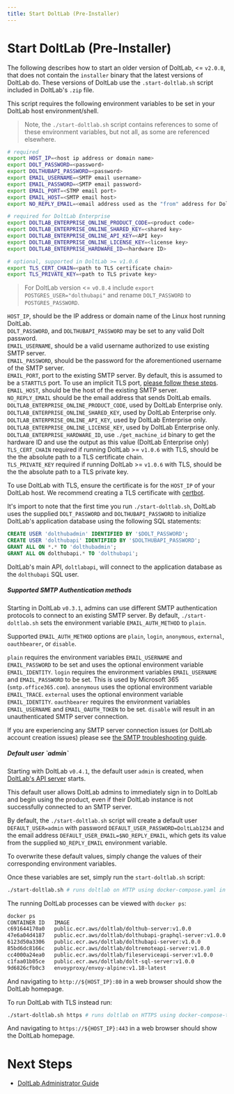 ```yaml
---
title: Start DoltLab (Pre-Installer)
---
```


<h1 id="start-doltlab-pre-installer">Start DoltLab (Pre-Installer)</h1>

The following describes how to start an older version of DoltLab, <= `v2.0.8`, that does not contain the `installer` binary that the latest versions of DoltLab do. These versions of DoltLab use the `.start-doltlab.sh` script included in DoltLab's `.zip` file.

This script requires the following environment variables to be set in your DoltLab host environment/shell.

> Note, the `./start-doltlab.sh` script contains references to some of these environment variables, but not all, as some are referenced elsewhere.

```bash
# required
export HOST_IP=<host ip address or domain name>
export DOLT_PASSWORD=<password>
export DOLTHUBAPI_PASSWORD=<password>
export EMAIL_USERNAME=<SMTP email username>
export EMAIL_PASSWORD=<SMTP email password>
export EMAIL_PORT=<STMP email port>
export EMAIL_HOST=<SMTP email host>
export NO_REPLY_EMAIL=<email address used as the "from" address for DoltLab emails>

# required for DoltLab Enterprise
export DOLTLAB_ENTERPRISE_ONLINE_PRODUCT_CODE=<product code>
export DOLTLAB_ENTERPRISE_ONLINE_SHARED_KEY=<shared key>
export DOLTLAB_ENTERPRISE_ONLINE_API_KEY=<API key>
export DOLTLAB_ENTERPRISE_ONLINE_LICENSE_KEY=<license key>
export DOLTLAB_ENTERPRISE_HARDWARE_ID=<hardware ID>

# optional, supported in DoltLab >= v1.0.6
export TLS_CERT_CHAIN=<path to TLS certificate chain>
export TLS_PRIVATE_KEY=<path to TLS private key>
```

> For DoltLab version <= `v0.8.4` include `export POSTGRES_USER="dolthubapi"` and rename `DOLT_PASSWORD` to `POSTGRES_PASSWORD`.

`HOST_IP`, should be the IP address or domain name of the Linux host running DoltLab.<br/>
`DOLT_PASSWORD`, and `DOLTHUBAPI_PASSWORD` may be set to any valid Dolt password.<br/>
`EMAIL_USERNAME`, should be a valid username authorized to use existing SMTP server.<br/>
`EMAIL_PASSWORD`, should be the password for the aforementioned username of the SMTP server.<br/>
`EMAIL_PORT`, port to the existing SMTP server. By default, this is assumed to be a `STARTTLS` port. To use an implicit TLS port, [please follow these steps](./administrator.md#smtp-implicit-tls).<br/>
`EMAIL_HOST`, should be the host of the existing SMTP server.<br/>
`NO_REPLY_EMAIL` should be the email address that sends DoltLab emails.<br/>
`DOLTLAB_ENTERPRISE_ONLINE_PRODUCT_CODE`, used by DoltLab Enterprise only.<br/>
`DOLTLAB_ENTERPRISE_ONLINE_SHARED_KEY`, used by DoltLab Enterprise only.<br/>
`DOLTLAB_ENTERPRISE_ONLINE_API_KEY`, used by DoltLab Enterprise only.<br/>
`DOLTLAB_ENTERPRISE_ONLINE_LICENSE_KEY`, used by DoltLab Enterprise only.<br/>
`DOLTLAB_ENTERPRISE_HARDWARE_ID`, use `./get_machine_id` binary to get the hardware ID and use the output as this value (DoltLab Enterprise only)<br/>
`TLS_CERT_CHAIN` required if running DoltLab >= `v1.0.6` with TLS, should be the the absolute path to a TLS certificate chain.<br/>
`TLS_PRIVATE_KEY` required if running DoltLab >= `v1.0.6` with TLS, should be the the absolute path to a TLS private key.<br/>

To use DoltLab with TLS, ensure the certificate is for the `HOST_IP` of your DoltLab host. We recommend creating a TLS certificate with [certbot](https://certbot.eff.org/).

It's import to note that the first time you run `./start-doltlab.sh`, DoltLab uses the supplied `DOLT_PASSWORD` and `DOLTHUBAPI_PASSWORD` to initialize DoltLab's application database using the following SQL statements:

```sql
CREATE USER 'dolthubadmin' IDENTIFIED BY '$DOLT_PASSWORD';
CREATE USER 'dolthubapi' IDENTIFIED BY '$DOLTHUBAPI_PASSWORD';
GRANT ALL ON *.* TO 'dolthubadmin';
GRANT ALL ON dolthubapi.* TO 'dolthubapi';
```

DoltLab's main API, `doltlabapi`, will connect to the application database as the `dolthubapi` SQL user.

<h5 id="doltlab-smtp-auth">Supported SMTP Authentication methods</h5>

Starting in DoltLab `v0.3.1`, admins can use different SMTP authentication protocols to connect to an existing
SMTP server. By default, `./start-doltlab.sh` sets the environment variable `EMAIL_AUTH_METHOD` to `plain`.

Supported `EMAIL_AUTH_METHOD` options are `plain`, `login`, `anonymous`, `external`, `oauthbearer`, or `disable`.

`plain` requires the environment variables `EMAIL_USERNAME` and `EMAIL_PASSWORD` to be set and uses the optional environment variable `EMAIL_IDENTITY`.
`login` requires the environment variables `EMAIL_USERNAME` and `EMAIL_PASSWORD` to be set. This is used by Microsoft 365 (`smtp.office365.com`).
`anonymous` uses the optional environment variable `EMAIL_TRACE`.
`external` uses the optional environment variable `EMAIL_IDENTITY`.
`oauthbearer` requires the environment variables `EMAIL_USERNAME` and `EMAIL_OAUTH_TOKEN` to be set.
`disable` will result in an unauthenticated SMTP server connection.

If you are experiencing any SMTP server connection issues (or DoltLab account creation issues) please see [the SMTP troubleshooting guide](./administrator.md#troubleshoot-smtp-connection).

<h5 id="doltlab-default-user">Default user `admin`</h5>

Starting with DoltLab `v0.4.1`, the default user `admin` is created,
when [DoltLab's API server](https://www.dolthub.com/blog/2022-02-25-doltlab-101-services-and-roadmap/#doltlab-api-server) starts.

This default user allows DoltLab admins to immediately sign in to DoltLab and begin using the product, even if their DoltLab instance is not successfully connected to an SMTP server.

By default, the `./start-doltlab.sh` script will create a default user `DEFAULT_USER=admin` with password `DEFAULT_USER_PASSWORD=DoltLab1234` and the email address `DEFAULT_USER_EMAIL=$NO_REPLY_EMAIL`, which gets its value from the supplied `NO_REPLY_EMAIL` environment variable.

To overwrite these default values, simply change the values of their corresponding environment variables.

Once these variables are set, simply run the `start-doltlab.sh` script:

```bash
./start-doltlab.sh # runs doltlab on HTTP using docker-compose.yaml in daemon mode
```

The running DoltLab processes can be viewed with `docker ps`:

```bash
docker ps
CONTAINER ID   IMAGE                                                             COMMAND                  CREATED      STATUS      PORTS                                                                                     NAMES
c691644170a0   public.ecr.aws/doltlab/dolthub-server:v1.0.0              "docker-entrypoint.s…"   2 hours ago     Up 2 hours               3000/tcp                                                                                                                                                                    doltlab_doltlabui_1
47e6a04d4187   public.ecr.aws/doltlab/dolthubapi-graphql-server:v1.0.0   "docker-entrypoint.s…"   2 hours ago     Up 2 hours               9000/tcp                                                                                                                                                                    doltlab_doltlabgraphql_1
6123d50a3306   public.ecr.aws/doltlab/dolthubapi-server:v1.0.0           "/app/go/services/do…"   2 hours ago     Up 2 hours                                                                                                                                                                                           doltlab_doltlabapi_1
85bd6dc8166c   public.ecr.aws/doltlab/doltremoteapi-server:v1.0.0        "/app/go/services/do…"   2 hours ago     Up 2 hours               0.0.0.0:50051->50051/tcp, :::50051->50051/tcp                                                                                                                               doltlab_doltlabremoteapi_1
cc4000a24ea0   public.ecr.aws/doltlab/fileserviceapi-server:v1.0.0       "/app/go/services/fi…"   2 hours ago     Up 2 hours                                                                                                                                                                                           doltlab_doltlabfileserviceapi_1
c1faa01b05ce   public.ecr.aws/doltlab/dolt-sql-server:v1.0.0             "tini -- docker-entr…"   2 hours ago     Up 2 hours               3306/tcp, 33060/tcp                                                                                                                                                         doltlab_doltlabdb_1
9d6826cfb0c3   envoyproxy/envoy-alpine:v1.18-latest                                                    "/docker-entrypoint.…"   2 hours ago     Up 2 hours               0.0.0.0:80->80/tcp, :::80->80/tcp, 0.0.0.0:100->100/tcp, :::100->100/tcp, 0.0.0.0:4321->4321/tcp, :::4321->4321/tcp, 0.0.0.0:7770->7770/tcp, :::7770->7770/tcp, 10000/tcp   doltlab_doltlabenvoy_1
```

And navigating to `http://${HOST_IP}:80` in a web browser should show the DoltLab homepage.

To run DoltLab with TLS instead run:

```bash
./start-doltlab.sh https # runs doltlab on HTTPS using docker-compose-tls.yaml in daemon mode
```

And navigating to `https://${HOST_IP}:443` in a web browser should show the DoltLab homepage.

# Next Steps

- [DoltLab Administrator Guide](../../guides/administrator/pre-installer-administrator-guide.md)
